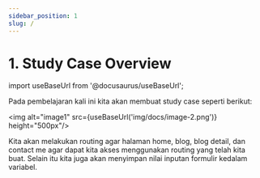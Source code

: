 ```yaml
---
sidebar_position: 1
slug: /
---
```


# 1. Study Case Overview

import useBaseUrl from '@docusaurus/useBaseUrl';

Pada pembelajaran kali ini kita akan membuat study case seperti berikut:

<img alt="image1" src={useBaseUrl('img/docs/image-2.png')} height="500px"/>

Kita akan melakukan routing agar halaman home, blog, blog detail, dan contact me agar dapat kita akses menggunakan routing yang telah kita buat. Selain itu kita juga akan menyimpan nilai inputan formulir kedalam variabel.
